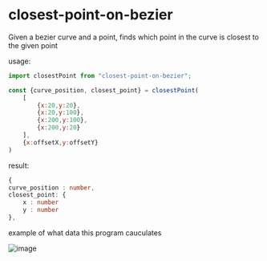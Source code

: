 # closest-point-on-bezier

Given a bezier curve and a point, finds which point in the curve is closest to the given point

usage:
```js
import closestPoint from "closest-point-on-bezier";

const {curve_position, closest_point} = closestPoint(
    [
        {x:20,y:20},
        {x:20,y:100},
        {x:200,y:100},
        {x:200,y:20}
    ],
    {x:offsetX,y:offsetY}
)
```
result:
```ts
{
curve_position : number,
closest_point: {
    x : number
    y : number
},
```


example of what data this program cauculates

![image](https://user-images.githubusercontent.com/66787043/208670789-fa2299ea-219a-49ea-88a9-5a2fecf75560.png)

